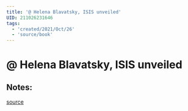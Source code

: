 ```yaml
---
title: '@ Helena Blavatsky, ISIS unveiled'
UID: 211026231646
tags:
  - 'created/2021/Oct/26'
  - 'source/book'
---
```

# @ Helena Blavatsky, ISIS unveiled

## Notes:
[source](http://www.thongthienhoc.com/bai%20vo%20venmanbimatnuthanisis%20pdf.htm)
